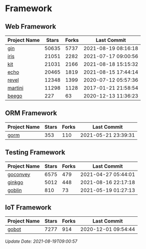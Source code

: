 # Framework

## Web Framework
| Project Name | Stars | Forks | Last Commit |
| ------------ | ----- | ----- | ----------- |
| [gin](https://github.com/gin-gonic/gin) | 50635 | 5737 | 2021-08-19 08:16:18 |
| [iris](https://github.com/kataras/iris) | 21051 | 2282 | 2021-07-17 09:00:56 |
| [kit](https://github.com/go-kit/kit) | 21031 | 2166 | 2021-08-18 15:15:32 |
| [echo](https://github.com/labstack/echo) | 20465 | 1819 | 2021-08-15 17:44:14 |
| [revel](https://github.com/revel/revel) | 12348 | 1399 | 2020-07-12 05:57:36 |
| [martini](https://github.com/go-martini/martini) | 11298 | 1128 | 2017-01-21 21:58:54 |
| [beego](https://github.com/astaxie/beego) | 227 | 63 | 2020-12-13 11:36:23 |

## ORM Framework
| Project Name | Stars | Forks | Last Commit |
| ------------ | ----- | ----- | ----------- |
| [gorm](https://github.com/jinzhu/gorm) | 353 | 110 | 2021-05-21 23:39:31 |

## Testing Framework
| Project Name | Stars | Forks | Last Commit |
| ------------ | ----- | ----- | ----------- |
| [goconvey](https://github.com/smartystreets/goconvey) | 6575 | 479 | 2021-04-27 05:44:01 |
| [ginkgo](https://github.com/onsi/ginkgo) | 5012 | 448 | 2021-08-16 22:17:18 |
| [goblin](https://github.com/franela/goblin) | 810 | 73 | 2021-05-19 01:27:13 |

## IoT Framework
| Project Name | Stars | Forks | Last Commit |
| ------------ | ----- | ----- | ----------- |
| [gobot](https://github.com/hybridgroup/gobot) | 7277 | 914 | 2020-12-01 09:54:44 |

*Update Date: 2021-08-19T09:00:57*